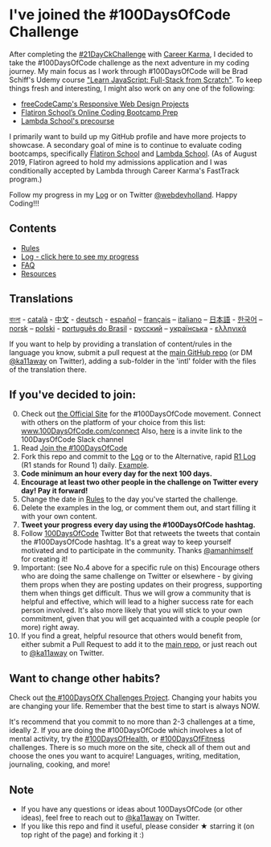 # I've joined the #100DaysOfCode Challenge

After completing the [#21DayCkChallenge](https://career-karma.gitbook.io/learn/21dayckchallenge/21dayckchallenge) with [Career Karma](https://career-karma.gitbook.io/learn/), I decided to take the #100DaysOfCode challenge as the next adventure in my coding journey.  My main focus as I work through #100DaysOfCode will be Brad Schiff's Udemy course ["Learn JavaScript: Full-Stack from Scratch"](https://www.udemy.com/share/101qIy/).  To keep things fresh and interesting, I might also work on any one of the following:

* [freeCodeCamp's Responsive Web Design Projects](https://learn.freecodecamp.org/responsive-web-design/responsive-web-design-projects)
* [Flatiron School’s Online Coding Bootcamp Prep](https://learn.co/courses/bootcamp-prep)
* [Lambda School's precourse](https://apply.lambdaschool.com/sign-in/)

I primarily want to build up my GitHub profile and have more projects to showcase.  A secondary goal of mine is to continue to evaluate coding bootcamps, specifically [Flatiron School](https://flatironschool.com/career-courses/coding-bootcamp/online) and [Lambda School](https://lambdaschool.com/courses/full-stack-web-development).  (As of August 2019, Flatiron agreed to hold my admissions application and I was conditionally accepted by Lambda through Career Karma's FastTrack program.)

Follow my progress in my [Log](log.md) or on Twitter [@webdevholland](https://twitter.com/webdevholland).  Happy Coding!!!

## Contents

* [Rules](rules.md)
* [Log - click here to see my progress](log.md)
* [FAQ](FAQ.md)
* [Resources](resources.md)

## Translations
[বাংলা](intl/bn/README.md) - [català](intl/ca/README.md) - [中文](intl/ch/README.md) - [deutsch](intl/de/README.md) - [español](intl/es/README.md) – [français](intl/fr/FAQ-fr.md) – [italiano](intl/it/README.md) – [日本語](intl/ja/README.md) - [한국어](intl/ko/README-ko.md) – [norsk](intl/no/README.md) –  [polski](intl/pl/README.md) - [português do Brasil](intl/pt-br/LEIAME.md) - [русский](intl/ru/README-ru.md) – [українська](intl/ua/README-ua.md) - [ελληνικά](intl/el/README.md)

If you want to help by providing a translation of content/rules in the language you know, submit a pull request at the [main GitHub repo](https://github.com/Kallaway/100-days-of-code) (or DM [@ka11away](https://twitter.com/ka11away) on Twitter), adding a sub-folder in the 'intl' folder with the files of the translation there.

## If you've decided to join:

0.  Check out [the Official Site](http://100daysofcode.com/) for the #100DaysOfCode movement. Connect with others on the platform of your choice from this list: www.100DaysOfCode.com/connect
    Also, [here](https://join.slack.com/t/100xcode/shared_invite/enQtNzQwMzIwMzQxODc5LWQwMjU5Mjg0N2ZiMzIzYzJiZmE0YjNiYTBiZDBjNjlkNjBmMTYxNDBmNmE2YmE2YzY4NTgzY2Y5NDQxNWY5ZDM) is a invite link to the 100DaysOfCode Slack channel
1.  Read [Join the #100DaysOfCode](https://medium.freecodecamp.com/join-the-100daysofcode-556ddb4579e4)
2.  Fork this repo and commit to the [Log](log.md) or to the Alternative, rapid [R1 Log](r1-log.md) (R1 stands for Round 1) daily. [Example](https://github.com/Kallaway/100-days-kallaway-log).
3.  **Code minimum an hour every day for the next 100 days.**
4.  **Encourage at least two other people in the challenge on Twitter every day! Pay it forward!**
5.  Change the date in [Rules](rules.md) to the day you've started the challenge.
6.  Delete the examples in the log, or comment them out, and start filling it with your own content.
7.  **Tweet your progress every day using the #100DaysOfCode hashtag.**
8.  Follow [100DaysOfCode](https://twitter.com/_100DaysOfCode) Twitter Bot that retweets the tweets that contain the #100DaysOfCode hashtag. It's a great way to keep yourself motivated and to participate in the community. Thanks [@amanhimself](https://twitter.com/amanhimself) for creating it!
9.  Important: (see No.4 above for a specific rule on this) Encourage others who are doing the same challenge on Twitter or elsewhere - by giving them props when they are posting updates on their progress, supporting them when things get difficult. Thus we will grow a community that is helpful and effective, which will lead to a higher success rate for each person involved. It's also more likely that you will stick to your own commitment, given that you will get acquainted with a couple people (or more) right away.
10.  If you find a great, helpful resource that others would benefit from, either submit a Pull Request to add it to the [main repo](https://github.com/Kallaway/100-days-of-code), or just reach out to [@ka11away](https://twitter.com/ka11away) on Twitter.

## Want to change other habits?

Check out [the #100DaysOfX Challenges Project](http://100daysofx.com/). Changing your habits you are changing your life. Remember that the best time to start is always NOW.

It's recommend that you commit to no more than 2-3 challenges at a time, ideally 2. If you are doing the #100DaysOfCode which involves a lot of mental activity, try the [#100DaysOfHealth](http://100daysofx.com/where-x-is/health/), or [#100DaysOfFitness](http://100daysofx.com/challenges/) challenges. There is so much more on the site, check all of them out and choose the ones you want to acquire! Languages, writing, meditation, journaling, cooking, and more!

## Note

* If you have any questions or ideas about 100DaysOfCode (or other ideas), feel free to reach out to [@ka11away](https://twitter.com/ka11away) on Twitter. 
* If you like this repo and find it useful, please consider &#9733; starring it (on top right of the page) and forking it :)
